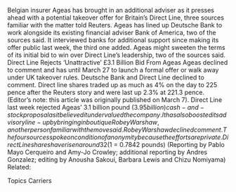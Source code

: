 Belgian insurer Ageas has brought in an additional adviser as it presses ahead with a potential takeover offer for Britain’s Direct Line, three sources familiar with the matter told Reuters.
Ageas has lined up Deutsche Bank to work alongside its existing financial adviser Bank of America, two of the sources said. It interviewed banks for additional support since making its offer public last week, the third one added.
Ageas might sweeten the terms of its initial bid to win over Direct Line’s leadership, two of the sources said.
Direct Line Rejects ‘Unattractive’ £3.1 Billion Bid From Ageas
Ageas declined to comment and has until March 27 to launch a formal offer or walk away under UK takeover rules. Deutsche Bank and Direct Line declined to comment.
Direct line shares traded up as much as 4% on the day to 225 pence after the Reuters story and were last up 2.3% at 221.3 pence. (Editor’s note: this article was originally published on March 7).
Direct Line last week rejected Ageas’ 3.1 billion pound ($3.95 billion) cash-and-stock proposal as it believed it undervalued the company.
It has also boosted its advisory line-up by bringing in boutique Robey Warshaw, another person familiar with the move said. Robey Warshaw declined comment.
The four sources spoke on condition of anonymity because the efforts are private.
Direct Line shares have risen around 32% since Ageas’ offer became public. The offer would give its shareholders a 22% stake in the combined group. Shares in the British home and motor insurer had closed at 216.3 pence on Wednesday, below the 233 pence per share proposed by Ageas.
($1 = 0.7842 pounds)
(Reporting by Pablo Mayo Cerqueiro and Amy-Jo Crowley; additional reporting by Andres Gonzalez; editing by Anousha Sakoui, Barbara Lewis and Chizu Nomiyama)
Related:

Topics
Carriers
